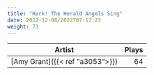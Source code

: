 ```yaml
---
title: "Hark! The Herald Angels Sing"
date: 2022-12-08/2022T07:17:23
weight: 73
---
```




 Artist | Plays 
----- | -----:
[Amy Grant]({{< ref "a3053">}}) | 64
